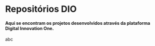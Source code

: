 # Repositórios DIO

#### Aqui se encontram os projetos desenvolvidos através da plataforma Digital Innovation One.

abc
